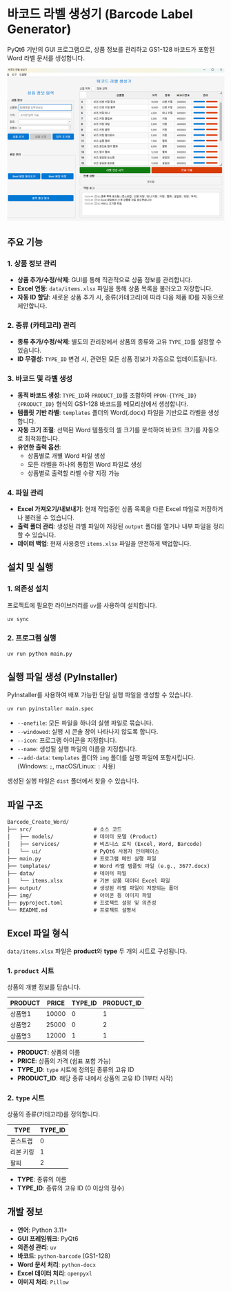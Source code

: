 # 바코드 라벨 생성기 (Barcode Label Generator)

PyQt6 기반의 GUI 프로그램으로, 상품 정보를 관리하고 GS1-128 바코드가 포함된 Word 라벨 문서를 생성합니다.

<img src="./img/main.png" title="Github_Logo"/>

## 주요 기능

### 1. 상품 정보 관리
- **상품 추가/수정/삭제**: GUI를 통해 직관적으로 상품 정보를 관리합니다.
- **Excel 연동**: `data/items.xlsx` 파일을 통해 상품 목록을 불러오고 저장합니다.
- **자동 ID 할당**: 새로운 상품 추가 시, 종류(카테고리)에 따라 다음 제품 ID를 자동으로 제안합니다.

### 2. 종류 (카테고리) 관리
- **종류 추가/수정/삭제**: 별도의 관리창에서 상품의 종류와 고유 `TYPE_ID`를 설정할 수 있습니다.
- **ID 무결성**: `TYPE_ID` 변경 시, 관련된 모든 상품 정보가 자동으로 업데이트됩니다.

### 3. 바코드 및 라벨 생성
- **동적 바코드 생성**: `TYPE_ID`와 `PRODUCT_ID`를 조합하여 `PPON-{TYPE_ID}{PRODUCT_ID}` 형식의 GS1-128 바코드를 메모리상에서 생성합니다.
- **템플릿 기반 라벨**: `templates` 폴더의 Word(.docx) 파일을 기반으로 라벨을 생성합니다.
- **자동 크기 조절**: 선택된 Word 템플릿의 셀 크기를 분석하여 바코드 크기를 자동으로 최적화합니다.
- **유연한 출력 옵션**:
  - 상품별로 개별 Word 파일 생성
  - 모든 라벨을 하나의 통합된 Word 파일로 생성
  - 상품별로 출력할 라벨 수량 지정 가능

### 4. 파일 관리
- **Excel 가져오기/내보내기**: 현재 작업중인 상품 목록을 다른 Excel 파일로 저장하거나 불러올 수 있습니다.
- **출력 폴더 관리**: 생성된 라벨 파일이 저장된 `output` 폴더를 열거나 내부 파일을 정리할 수 있습니다.
- **데이터 백업**: 현재 사용중인 `items.xlsx` 파일을 안전하게 백업합니다.

## 설치 및 실행

### 1. 의존성 설치
프로젝트에 필요한 라이브러리를 `uv`를 사용하여 설치합니다.
```bash
uv sync
```

### 2. 프로그램 실행
```bash
uv run python main.py
```

## 실행 파일 생성 (PyInstaller)

PyInstaller를 사용하여 배포 가능한 단일 실행 파일을 생성할 수 있습니다.

```bash
uv run pyinstaller main.spec
```

- `--onefile`: 모든 파일을 하나의 실행 파일로 묶습니다.
- `--windowed`: 실행 시 콘솔 창이 나타나지 않도록 합니다.
- `--icon`: 프로그램 아이콘을 지정합니다.
- `--name`: 생성될 실행 파일의 이름을 지정합니다.
- `--add-data`: `templates` 폴더와 `img` 폴더를 실행 파일에 포함시킵니다. (Windows: `;`, macOS/Linux: `:` 사용)

생성된 실행 파일은 `dist` 폴더에서 찾을 수 있습니다.

## 파일 구조

```
Barcode_Create_Word/
├── src/                    # 소스 코드
│   ├── models/             # 데이터 모델 (Product)
│   ├── services/           # 비즈니스 로직 (Excel, Word, Barcode)
│   └── ui/                 # PyQt6 사용자 인터페이스
├── main.py                 # 프로그램 메인 실행 파일
├── templates/              # Word 라벨 템플릿 파일 (e.g., 3677.docx)
├── data/                   # 데이터 파일
│   └── items.xlsx          # 기본 상품 데이터 Excel 파일
├── output/                 # 생성된 라벨 파일이 저장되는 폴더
├── img/                    # 아이콘 등 이미지 파일
├── pyproject.toml          # 프로젝트 설정 및 의존성
└── README.md               # 프로젝트 설명서
```

## Excel 파일 형식

`data/items.xlsx` 파일은 **product**와 **type** 두 개의 시트로 구성됩니다.

### 1. `product` 시트
상품의 개별 정보를 담습니다.

| PRODUCT | PRICE | TYPE_ID | PRODUCT_ID |
|---------|-------|---------|------------|
| 상품명1 | 10000 | 0       | 1          |
| 상품명2 | 25000 | 0       | 2          |
| 상품명3 | 12000 | 1       | 1          |

- **PRODUCT**: 상품의 이름
- **PRICE**: 상품의 가격 (쉼표 포함 가능)
- **TYPE_ID**: `type` 시트에 정의된 종류의 고유 ID
- **PRODUCT_ID**: 해당 종류 내에서 상품의 고유 ID (1부터 시작)

### 2. `type` 시트
상품의 종류(카테고리)를 정의합니다.

| TYPE    | TYPE_ID |
|---------|---------|
| 폰스트랩  | 0       |
| 리본 키링 | 1       |
| 팔찌      | 2       |

- **TYPE**: 종류의 이름
- **TYPE_ID**: 종류의 고유 ID (0 이상의 정수)

## 개발 정보

- **언어**: Python 3.11+
- **GUI 프레임워크**: PyQt6
- **의존성 관리**: `uv`
- **바코드**: `python-barcode` (GS1-128)
- **Word 문서 처리**: `python-docx`
- **Excel 데이터 처리**: `openpyxl`
- **이미지 처리**: `Pillow`